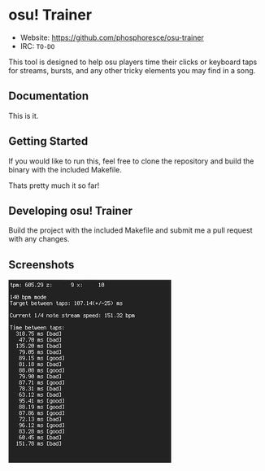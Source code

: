 osu! Trainer
============

- Website: https://github.com/phosphoresce/osu-trainer
- IRC: `TO-DO`

This tool is designed to help osu players time their clicks or keyboard taps for streams, bursts, and any other tricky elements you may find in a song.

Documentation
-------------

This is it.

Getting Started
---------------

If you would like to run this, feel free to clone the repository and build the binary with the included Makefile.  

Thats pretty much it so far!

Developing osu! Trainer
-----------------------

Build the project with the included Makefile and submit me a pull request with any changes.  

Screenshots
-----------

![osu-trainer](https://raw.githubusercontent.com/Phosphoresce/osu-trainer/master/osu-trainer.png)
